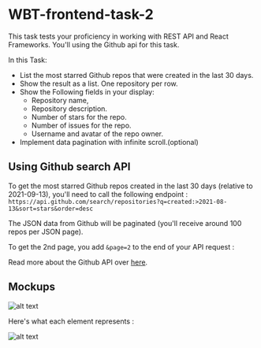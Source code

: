 # WBT-frontend-task-2

This task tests your proficiency in working with REST API and React Frameworks. You'll using the Github api for this task.

In this Task:
* List the most starred Github repos that were created in the last 30 days.
* Show the result as a list. One repository per row.
* Show the Following fields in your display: 
  * Repository name,
  * Repository description.
  * Number of stars for the repo.
  * Number of issues for the repo.
  * Username and avatar of the repo owner.
* Implement data pagination with infinite scroll.(optional)

## Using Github search API

To get the most starred Github repos created in the last 30 days (relative to 2021-09-13), you'll need to call the following endpoint : 
`https://api.github.com/search/repositories?q=created:>2021-08-13&sort=stars&order=desc`

The JSON data from Github will be paginated (you'll receive around 100 repos per JSON page). 

To get the 2nd page, you add `&page=2` to the end of your API request : 

Read more about the Github API over [here](https://developer.github.com/v3/search/#search-repositories
).

## Mockups
![alt text](https://raw.githubusercontent.com/hiddenfounders/frontend-coding-challenge/master/mockup.png)

Here's what each element represents :

![alt text](https://raw.githubusercontent.com/hiddenfounders/frontend-coding-challenge/master/row_explained.png)
